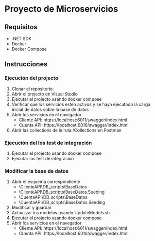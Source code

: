# Proyecto de Microservicios

## Requisitos

- .NET SDK
- Docker
- Docker Compose

## Instrucciones

### Ejecución del projecto

1. Clonar el repositorio:
2. Abrir el projecto en Visual Studio
3. Ejecutar el projecto usando docker compose
4. Verificar que los servicios esten activos y se haya ejecutado la carga inicial de datos sobre la base de datos
5. Abrir los servicios en el navegador
    * Cliente API: https://localhost:6011/swagger/index.html
    * Cuenta API: https://localhost:6010/swagger/index.html
6. Abrir las collections de la ruta /Collections en Postman

### Ejecución del los test de integración

1. Ejecutar el projecto usando docker compose
2. Ejecutar los test de integracion

### Modificar la base de datos

1. Abrir el esquema correspondiente
    * \ClienteAPI\DB_scripts\BaseDatos
    * \ClienteAPI\DB_scripts\BaseDatos.Seeding
    * \CuentaAPI\DB_scripts\BaseDatos
    * \CuentaAPI\DB_scripts\BaseDatos.Seeding
2. Modificar y guardar
3. Actualizar los modelos usando UpdateModels.sh
4. Ejecutar el projecto usando docker compose
5. Abrir los servicios en el navegador
    * Cliente API: https://localhost:6011/swagger/index.html
    * Cuenta API: https://localhost:6010/swagger/index.html
